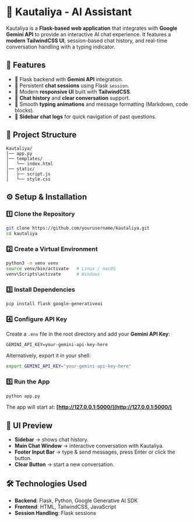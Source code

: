 # 🧠 Kautaliya - AI Assistant

Kautaliya is a **Flask-based web application** that integrates with **Google Gemini API** to provide an interactive AI chat experience.
It features a **modern TailwindCSS UI**, session-based chat history, and real-time conversation handling with a typing indicator.

## 🚀 Features

* 🔹 Flask backend with **Gemini API** integration.
* 🔹 Persistent **chat sessions** using Flask `session`.
* 🔹 Modern **responsive UI** built with **TailwindCSS**.
* 🔹 **Chat history** and **clear conversation** support.
* 🔹 Smooth **typing animations** and message formatting (Markdown, code blocks).
* 🔹 **Sidebar chat logs** for quick navigation of past questions.

## 📂 Project Structure

```
Kautaliya/
│── app.py           
│── templates/
│   └── index.html   
│── static/
│   ├── script.js    
│   └── style.css    

```

## ⚙️ Setup & Installation

### 1️⃣ Clone the Repository

```bash
git clone https://github.com/yourusername/kautaliya.git
cd kautaliya
```

### 2️⃣ Create a Virtual Environment

```bash
python3 -m venv venv
source venv/bin/activate   # Linux / macOS
venv\Scripts\activate      # Windows
```

### 3️⃣ Install Dependencies

```bash
pip install flask google-generativeai
```

### 4️⃣ Configure API Key

Create a `.env` file in the root directory and add your **Gemini API Key**:

```
GEMINI_API_KEY=your-gemini-api-key-here
```

Alternatively, export it in your shell:

```bash
export GEMINI_API_KEY="your-gemini-api-key-here"
```

### 5️⃣ Run the App

```bash
python app.py
```

The app will start at: **[http://127.0.0.1:5000/](http://127.0.0.1:5000/)**

## 🎨 UI Preview

* **Sidebar** → shows chat history.
* **Main Chat Window** → interactive conversation with Kautaliya.
* **Footer Input Bar** → type & send messages, press Enter or click the button.
* **Clear Button** → start a new conversation.

## 🛠️ Technologies Used

* **Backend**: Flask, Python, Google Generative AI SDK
* **Frontend**: HTML, TailwindCSS, JavaScript
* **Session Handling**: Flask sessions
